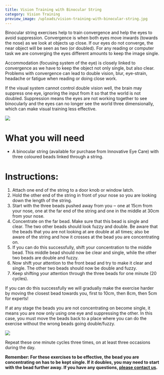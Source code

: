 ```yaml
---
title: Vision Training with Binocular String
category: Vision Training
preview_image: /uploads/vision-training-with-binocular-string.jpg
---
```


<p>Binocular string exercises help to train convergence and help the eyes to avoid suppression. Convergence is when both eyes move inwards (towards the nose) as we look at objects up close. If our eyes do not converge, the near object will be seen as two (or doubled). For any reading or computer task we are converging the eyes different amounts to keep the image single. 

<p>Accommodation (focusing system of the eye) is closely linked to convergence as we have to keep the object not only single, but also clear. Problems with convergence can lead to double vision, blur, eye-strain, headache or fatigue when reading or doing close work.

<p>If the visual system cannot control double vision well, the brain may suppress one eye, ignoring the input from it so that the world is not doubled. Suppression means the eyes are not working together to see binocularly and the eyes can no longer see the world three dimensionally, which can make visual training less effective.

![](vision-training-with-binocular-string.jpg)

# What you will need

  * A binocular string (available for purchase from Innovative Eye Care) with three coloured beads linked through a string.

# Instructions:

   1. Attach one end of the string to a door knob or window latch.
   2. Hold the other end of the string in front of your nose so you are looking down the length of the string.
   3. Start with the three beads pushed away from you ‒ one at 15cm from your nose, one at the far end of the string and one in the middle at 30cm from your nose. 
   4. Concentrate on the far bead. Make sure that this bead is single and clear. The two other beads should look fuzzy and double. Be aware that the beads that you are not looking at are double at all times; also be aware of the string and how it crosses at the bead you are concentrating on.
   5. If you can do this successfully, shift your concentration to the middle bead. This middle bead should now be clear and single, while the other two beads are double and fuzzy. 
   6. Now shift your attention to the front bead and try to make it clear and single. The other two beads should now be double and fuzzy. 
   7. Keep shifting your attention through the three beads for one minute (20 cycles). 

If you can do this successfully we will gradually make the exercise harder by moving the closest bead towards you, first to 10cm, then 8cm, then 5cm for experts!

If at any stage the beads you are not concentrating on become single, it means you are now only using one eye and suppressing the other. In this case, you must move the beads back to a place where you can do the exercise without the wrong beads going double/fuzzy.

![](brock-string-combo.jpg)

Repeat these one minute cycles three times, on at least three occasions during the day. 

**Remember: For these exercises to be effective, the bead you are concentrating on has to be kept single. If it doubles, you may need to start with the bead further away. If you have any questions, [please contact us](https://innovativeeyecare.com.au/contact/).**
